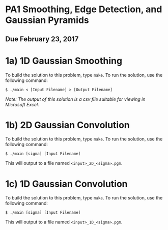 # PA1 Smoothing, Edge Detection, and Gaussian Pyramids
## Due February 23, 2017

# 1a) 1D Gaussian Smoothing

To build the solution to this problem, type `make`.
To run the solution, use the following command:

```
$ ./main < [Input Filename] > [Output Filename]
```

*Note: The output of this solution is a csv file suitable
for viewing in Microsoft Excel.*

# 1b) 2D Gaussian Convolution

To build the solution to this problem, type `make`.
To run the solution, use the following command:

```
$ ./main [sigma] [Input Filename]
``` 

This will output to a file named `<input>_2D_<sigma>.pgm`.

# 1c) 1D Gaussian Convolution

To build the solution to this problem, type `make`.
To run the solution, use the following command:

```
$ ./main [sigma] [Input Filename]
``` 

This will output to a file named `<input>_1D_<sigma>.pgm`.